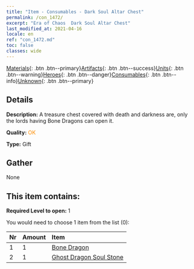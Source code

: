 ```yaml
---
title: "Item - Consumables - Dark Soul Altar Chest"
permalink: /con_1472/
excerpt: "Era of Chaos  Dark Soul Altar Chest"
last_modified_at: 2021-04-16
locale: en
ref: "con_1472.md"
toc: false
classes: wide
---
```

 [Materials](/Items/){: .btn .btn--primary}[Artifacts](/Items/Artifacts/){: .btn .btn--success}[Units](/Items/Units/){: .btn .btn--warning}[Heroes](/Items/Heroes/){: .btn .btn--danger}[Consumables](/Items/Consumables/){: .btn .btn--info}[Unknown](/Items/Unknown/){: .btn .btn--primary}

## Details
 **Description:** A treasure chest covered with death and darkness are, only the lords having Bone Dragons can open it.

 **Quality:** <span style="color: #FF8C00">OK</span>

 **Type:** Gift

## Gather

  None

## This item contains:

 **Required Level to open:** 1

 You would need to choose 1 item from the list (0):

  | Nr | Amount |     Item    |
  |:---|:-------|:------------|
  | 1 | 1 | [Bone Dragon](/Items/unt_214/) |  | 
  | 2 | 1 | [Ghost Dragon Soul Stone](/Items/unt_303/) |  | 
